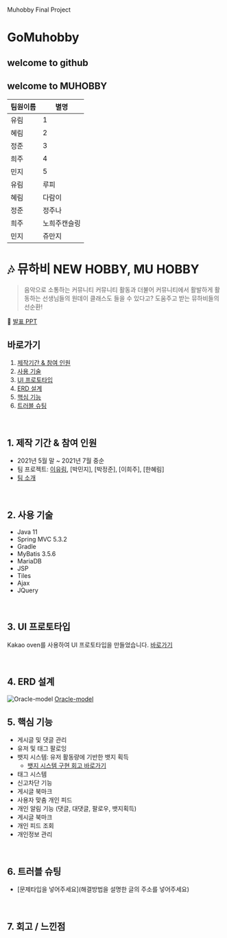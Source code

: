 #
Muhobby Final Project

#  GoMuhobby

## welcome to github
## welcome to MUHOBBY


|팀원이름|별명|
|-|-|
|유림|1|
|혜림|2|
|정준|3|
|희주|4|
|민지|5|
|유림|루피|
|혜림|다람이|
|정준|정주나|
|희주|노희주캔슬링|
|민지|쥬만지|



# 🎶 뮤하비 NEW HOBBY, MU HOBBY
> 음악으로 소통하는 커뮤니티
> 커뮤니티 활동과 더불어 커뮤니티에서 활발하게 활동하는 선생님들의 원데이 클래스도 들을 수 있다고?
> 도움주고 받는 뮤하비들의 선순환!

:pushpin: [발표 PPT](https://docs.google.com/)

## 바로가기
1. [제작기간 & 참여 인원](https://github.com/)
2. [사용 기술](https://)
3. [UI 프로토타입](https://github.com/)
4. [ERD 설계](https://www.erdcloud.com/d/QoSepDxJ5jNrsc5yb)
5. [핵심 기능](https://github.com/)
6. [트러블 슈팅](https://github.com/)


<br>

## 1. 제작 기간 & 참여 인원
- 2021년 5월 말 ~ 2021년 7월 중순
- 팀 프로젝트: [이유림](https://github.com/본인아이디), [박민지], [박정준], [이희주], [한혜림]
- [팀 소개](https://www.notion.so/)

<br>

## 2. 사용 기술
  - Java 11
  - Spring MVC 5.3.2
  - Gradle
  - MyBatis 3.5.6
  - MariaDB 
  - JSP
  - Tiles
  - Ajax
  - JQuery

<br>

## 3. UI 프로토타입
Kakao oven를 사용하여 UI 프로토타입을 만들었습니다. [바로가기](https://www.)

<br>

## 4. ERD 설계
![Oracle-model](https://www.erdcloud.com/d/mojqCF9ZfN34AMugk)
[Oracle-model](https://www.erdcloud.com/d/mojqCF9ZfN34AMugk)
<br>

## 5. 핵심 기능

- 게시글 및 댓글 관리
- 유저  및 태그 팔로잉
- 뱃지 시스템: 유저 활동량에 기반한 뱃지 획득
  - [뱃지 시스템 구현 회고 바로가기](https://hayeon17kim.github.io/posts/devil-badge/)
- 태그 시스템
- 신고차단 기능
- 게시글 북마크
- 사용자 맞춤 개인 피드
- 개인 알림 기능 (댓글, 대댓글, 팔로우, 뱃지획득)
- 게시글 북마크
- 개인 피드 조회
- 개인정보 관리

<br>

## 6. 트러블 슈팅
- [문제타입을 넣어주세요](해결방법을 설명한 글의 주소를 넣어주세요)


<br>

## 7. 회고 / 느낀점

